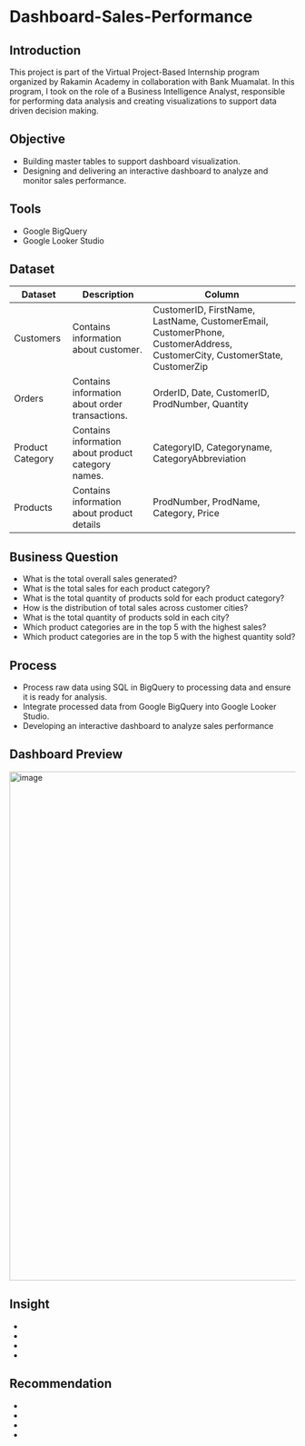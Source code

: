 # Dashboard-Sales-Performance

## Introduction
This project is part of the Virtual Project-Based Internship program organized by Rakamin Academy in collaboration with Bank Muamalat. In this program, I took on the role of a Business Intelligence Analyst, responsible for performing data analysis and creating visualizations to support data driven decision making.


## Objective
- Building master tables to support dashboard visualization.
- Designing and delivering an interactive dashboard to analyze and monitor sales performance.

## Tools
- Google BigQuery
- Google Looker Studio
  

## Dataset
|Dataset             |Description                                                              |Column                                                                                                                  |
|--------------------|-------------------------------------------------------------------------|------------------------------------------------------------------------------------------------------------------------|
|Customers           |Contains information about customer.                                     |CustomerID, FirstName, LastName, CustomerEmail, CustomerPhone, CustomerAddress, CustomerCity, CustomerState, CustomerZip|
|Orders              |Contains information about order transactions.                           |OrderID, Date, CustomerID, ProdNumber, Quantity                                                                         |
|Product Category    |Contains information about product category names.                       |CategoryID, Categoryname, CategoryAbbreviation                                                                          |
|Products            |Contains information about product details                               |ProdNumber, ProdName, Category, Price                                                                                   |


## Business Question
- What is the total overall sales generated?
- What is the total sales for each product category?
- What is the total quantity of products sold for each product category?
- How is the distribution of total sales across customer cities?
- What is the total quantity of products sold in each city?
- Which product categories are in the top 5 with the highest sales?
- Which product categories are in the top 5 with the highest quantity sold?


## Process
- Process raw data using SQL in BigQuery to processing data and ensure it is ready for analysis.
- Integrate processed data from Google BigQuery into Google Looker Studio.
- Developing an interactive dashboard to analyze sales performance


## Dashboard Preview

<img width="1198" height="896" alt="image" src="https://github.com/user-attachments/assets/23a94c7d-1664-479a-be77-1a9ce676951a" />


## Insight
- 
- 
- 
- 


## Recommendation
- 
- 
- 
- 
